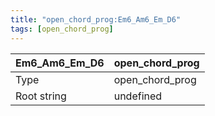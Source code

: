 ```yaml
---
title: "open_chord_prog:Em6_Am6_Em_D6"
tags: [open_chord_prog]
---
```


|Em6_Am6_Em_D6|open_chord_prog|
|---|---|
|Type|open_chord_prog|
|Root string|undefined|

